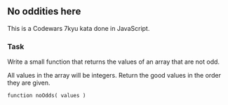 ## No oddities here

This is a Codewars 7kyu kata done in JavaScript.

### Task

Write a small function that returns the values of an array that are not odd.

All values in the array will be integers. Return the good values in the order they are given.

```text
function noOdds( values )
```
